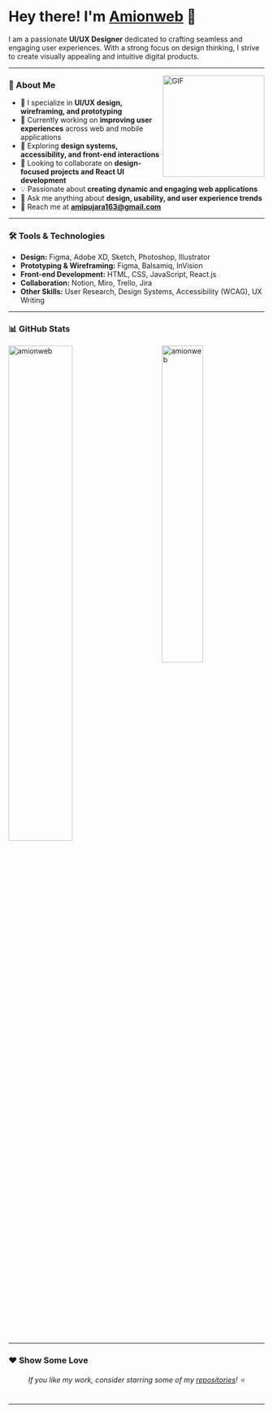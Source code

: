 # Hey there! I'm [Amionweb](https://github.com/amionweb) 👋

<!--<p align="left">
	<img src="https://komarev.com/ghpvc/?username=amionweb&color=blue" alt="amionweb" />
</p>-->

I am a passionate **UI/UX Designer** dedicated to crafting seamless and engaging user experiences. With a strong focus on design thinking, I strive to create visually appealing and intuitive digital products.

---

<img align="right" height="200px" alt="GIF" src="https://i.pinimg.com/originals/e4/26/70/e426702edf874b181aced1e2fa5c6cde.gif" />

### 🚀 About Me
- 🎨 I specialize in **UI/UX design, wireframing, and prototyping**
- 🔭 Currently working on **improving user experiences** across web and mobile applications
- 🌱 Exploring **design systems, accessibility, and front-end interactions**
- 🤝 Looking to collaborate on **design-focused projects and React UI development**
- 💡 Passionate about **creating dynamic and engaging web applications**
- 💬 Ask me anything about **design, usability, and user experience trends**
- 📩 Reach me at **amipujara163@gmail.com**

---

### 🛠 Tools & Technologies

- **Design:** Figma, Adobe XD, Sketch, Photoshop, Illustrator
- **Prototyping & Wireframing:** Figma, Balsamiq, InVision
- **Front-end Development:** HTML, CSS, JavaScript, React.js
- **Collaboration:** Notion, Miro, Trello, Jira
- **Other Skills:** User Research, Design Systems, Accessibility (WCAG), UX Writing

---

### 📊 GitHub Stats

<p>
  <img src="https://github-readme-stats.vercel.app/api?username=amionweb&show_icons=true&theme=radical" alt="amionweb" width="50%"/>
  <img src="https://github-readme-stats.vercel.app/api/top-langs/?username=amionweb&layout=compact&theme=radical" alt="amionweb" align="right" width="40%"/>
</p>

---

### ❤️ Show Some Love
<h6 align="center">If you like my work, consider starring some of my <a href="https://github.com/amionweb?tab=repositories">repositories</a>! ⭐</h6>

---

